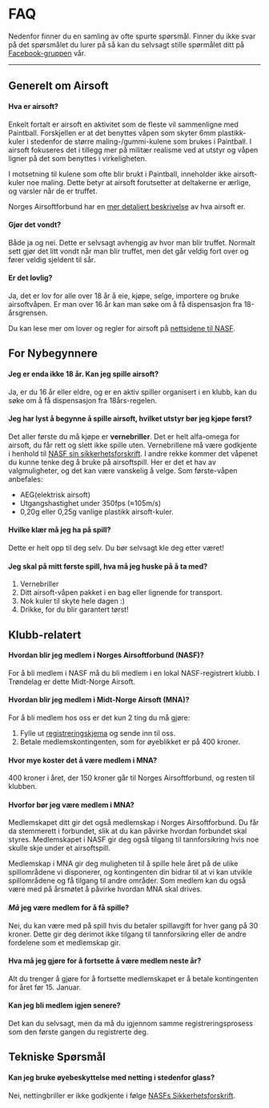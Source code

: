 # FAQ

Nedenfor finner du en samling av ofte spurte spørsmål. Finner du ikke svar på det spørsmålet du lurer på så kan du selvsagt stille spørmålet ditt på [Facebook-gruppen](https://www.facebook.com/groups/198079110278140/) vår.

---

## Generelt om Airsoft

#### Hva er airsoft?
Enkelt fortalt er airsoft en aktivitet som de fleste vil sammenligne med Paintball. Forskjellen er at det benyttes våpen som skyter 6mm plastikk-kuler i stedenfor de større maling-/gummi-kulene som brukes i Paintball. I airsoft fokuseres det i tillegg mer på militær realisme ved at utstyr og våpen ligner på det som benyttes i virkeligheten.

I motsetning til kulene som ofte blir brukt i Paintball, inneholder ikke airsoft-kuler noe maling. Dette betyr at airsoft forutsetter at deltakerne er ærlige, og varsler når de er truffet.

Norges Airsoftforbund har en [mer detaljert beskrivelse](http://nasf.no/index.php/informasjon/hva-er-airsoft-artikkel) av hva airsoft er.

#### Gjør det vondt?
Både ja og nei. Dette er selvsagt avhengig av hvor man blir truffet. Normalt sett gjør det litt vondt når man blir truffet, men det går veldig fort over og fører veldig sjeldent til sår.

#### Er det lovlig?
Ja, det er lov for alle over 18 år å eie, kjøpe, selge, importere og bruke airsoftvåpen. Er man over 16 år kan man søke om å få dispensasjon fra 18-årsgrensen.

Du kan lese mer om lover og regler for airsoft på [nettsidene til NASF](http://nasf.no/index.php/informasjon/lover-og-regler-artikkel).

## For Nybegynnere

#### Jeg er enda ikke 18 år. Kan jeg spille airsoft?
Ja, er du 16 år eller eldre, og er en aktiv spiller organisert i en klubb, kan du søke om å få dispensasjon fra 18års-regelen.

#### Jeg har lyst å begynne å spille airsoft, hvilket utstyr bør jeg kjøpe først?
Det aller første du må kjøpe er __vernebriller__. Det er helt alfa-omega for airsoft, du får rett og slett ikke spille uten. Vernebrillene må være godkjente i henhold til [NASF sin sikkerhetsforskrift](http://nasf.no/filedump/forskrift_sikkerhet.pdf).
I andre rekke kommer det våpenet du kunne tenke deg å bruke på airsoftspill. Her er det et hav av valgmuligheter, og det kan være vanskelig å velge. Som første-våpen anbefales:
* AEG(elektrisk airsoft)
* Utgangshastighet under 350fps (≈105m/s)
* 0,20g eller 0,25g vanlige plastikk airsoft-kuler. 

#### Hvilke klær må jeg ha på spill?
Dette er helt opp til deg selv. Du bør selvsagt kle deg etter været!

#### Jeg skal på mitt første spill, hva må jeg huske på å ta med?
1. Vernebriller
2. Ditt airsoft-våpen pakket i en bag eller lignende for transport.
3. Nok kuler til skyte hele dagen :)
4. Drikke, for du blir garantert tørst!

## Klubb-relatert

#### Hvordan blir jeg medlem i Norges Airsoftforbund (NASF)?
For å bli medlem i NASF må du bli medlem i en lokal NASF-registrert klubb. I Trøndelag er dette Midt-Norge Airsoft.

#### Hvordan blir jeg medlem i Midt-Norge Airsoft (MNA)?
For å bli medlem hos oss er det kun 2 ting du må gjøre:
1. Fylle ut [registreringskjema](https://midtnorgeairsoft.no/static/files/skjema.innmelding.pdf) og sende inn til oss.
2. Betale medlemskontingenten, som for øyeblikket er på 400 kroner.

#### Hvor mye koster det å være medlem i MNA?
400 kroner i året, der 150 kroner går til Norges Airsoftforbund, og resten til klubben.

#### Hvorfor bør jeg være medlem i MNA?
Medlemskapet ditt gir det også medlemskap i Norges Airsoftforbund. Du får da stemmerett i forbundet, slik at du kan påvirke hvordan forbundet skal styres. Medlemskapet i NASF gir deg også tilgang til tannforsikring hvis noe skulle skje under et airsoftspill.

Medlemskap i MNA gir deg muligheten til å spille hele året på de ulike spillområdene vi disponerer, og kontingenten din bidrar til at vi kan utvikle spillområdene og få tilgang til andre områder. 
Som medlem kan du også være med på årsmøtet å påvirke hvordan MNA skal drives. 

#### *Må* jeg være medlem for å få spille?
Nei, du kan være med på spill hvis du betaler spillavgift for hver gang på 30 kroner. Dette gir deg derimot ikke tilgang til tannforsikring eller de andre fordelene som et medlemskap gir.

#### Hva må jeg gjøre for å fortsette å være medlem neste år?
Alt du trenger å gjøre for å fortsette medlemskapet er å betale kontingenten for året før 15. Januar.

#### Kan jeg bli medlem igjen senere?
Det kan du selvsagt, men da må du igjennom samme registreringsprosess som den første gangen du registrerte deg.

## Tekniske Spørsmål

#### Kan jeg bruke øyebeskyttelse med netting i stedenfor glass?
Nei, nettingbriller er ikke godkjente i følge [NASFs Sikkerhetsforskrift](http://nasf.no/filedump/forskrift_sikkerhet.pdf).